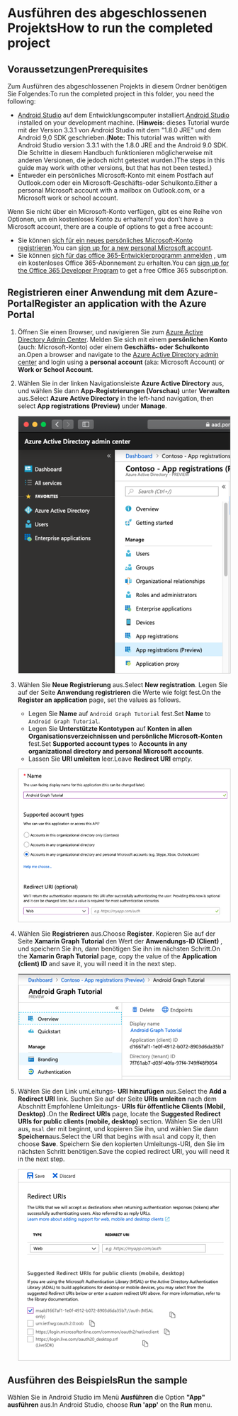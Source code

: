 # <a name="how-to-run-the-completed-project"></a><span data-ttu-id="39733-101">Ausführen des abgeschlossenen Projekts</span><span class="sxs-lookup"><span data-stu-id="39733-101">How to run the completed project</span></span>

## <a name="prerequisites"></a><span data-ttu-id="39733-102">Voraussetzungen</span><span class="sxs-lookup"><span data-stu-id="39733-102">Prerequisites</span></span>

<span data-ttu-id="39733-103">Zum Ausführen des abgeschlossenen Projekts in diesem Ordner benötigen Sie Folgendes:</span><span class="sxs-lookup"><span data-stu-id="39733-103">To run the completed project in this folder, you need the following:</span></span>

- <span data-ttu-id="39733-104">[Android Studio](https://developer.android.com/studio/) auf dem Entwicklungscomputer installiert.</span><span class="sxs-lookup"><span data-stu-id="39733-104">[Android Studio](https://developer.android.com/studio/) installed on your development machine.</span></span> <span data-ttu-id="39733-105">(**Hinweis:** dieses Tutorial wurde mit der Version 3.3.1 von Android Studio mit dem "1.8.0 JRE" und dem Android 9,0 SDK geschrieben.</span><span class="sxs-lookup"><span data-stu-id="39733-105">(**Note:** This tutorial was written with Android Studio version 3.3.1 with the 1.8.0 JRE and the Android 9.0 SDK.</span></span> <span data-ttu-id="39733-106">Die Schritte in diesem Handbuch funktionieren möglicherweise mit anderen Versionen, die jedoch nicht getestet wurden.)</span><span class="sxs-lookup"><span data-stu-id="39733-106">The steps in this guide may work with other versions, but that has not been tested.)</span></span>
- <span data-ttu-id="39733-107">Entweder ein persönliches Microsoft-Konto mit einem Postfach auf Outlook.com oder ein Microsoft-Geschäfts-oder Schulkonto.</span><span class="sxs-lookup"><span data-stu-id="39733-107">Either a personal Microsoft account with a mailbox on Outlook.com, or a Microsoft work or school account.</span></span>

<span data-ttu-id="39733-108">Wenn Sie nicht über ein Microsoft-Konto verfügen, gibt es eine Reihe von Optionen, um ein kostenloses Konto zu erhalten:</span><span class="sxs-lookup"><span data-stu-id="39733-108">If you don't have a Microsoft account, there are a couple of options to get a free account:</span></span>

- <span data-ttu-id="39733-109">Sie können [sich für ein neues persönliches Microsoft-Konto registrieren](https://signup.live.com/signup?wa=wsignin1.0&rpsnv=12&ct=1454618383&rver=6.4.6456.0&wp=MBI_SSL_SHARED&wreply=https://mail.live.com/default.aspx&id=64855&cbcxt=mai&bk=1454618383&uiflavor=web&uaid=b213a65b4fdc484382b6622b3ecaa547&mkt=E-US&lc=1033&lic=1).</span><span class="sxs-lookup"><span data-stu-id="39733-109">You can [sign up for a new personal Microsoft account](https://signup.live.com/signup?wa=wsignin1.0&rpsnv=12&ct=1454618383&rver=6.4.6456.0&wp=MBI_SSL_SHARED&wreply=https://mail.live.com/default.aspx&id=64855&cbcxt=mai&bk=1454618383&uiflavor=web&uaid=b213a65b4fdc484382b6622b3ecaa547&mkt=E-US&lc=1033&lic=1).</span></span>
- <span data-ttu-id="39733-110">Sie können [sich für das office 365-Entwicklerprogramm anmelden](https://developer.microsoft.com/office/dev-program) , um ein kostenloses Office 365-Abonnement zu erhalten.</span><span class="sxs-lookup"><span data-stu-id="39733-110">You can [sign up for the Office 365 Developer Program](https://developer.microsoft.com/office/dev-program) to get a free Office 365 subscription.</span></span>

## <a name="register-an-application-with-the-azure-portal"></a><span data-ttu-id="39733-111">Registrieren einer Anwendung mit dem Azure-Portal</span><span class="sxs-lookup"><span data-stu-id="39733-111">Register an application with the Azure Portal</span></span>

1. <span data-ttu-id="39733-112">Öffnen Sie einen Browser, und navigieren Sie zum [Azure Active Directory Admin Center](https://aad.portal.azure.com). Melden Sie sich mit einem **persönlichen Konto** (auch: Microsoft-Konto) oder einem **Geschäfts- oder Schulkonto** an.</span><span class="sxs-lookup"><span data-stu-id="39733-112">Open a browser and navigate to the [Azure Active Directory admin center](https://aad.portal.azure.com) and login using a **personal account** (aka: Microsoft Account) or **Work or School Account**.</span></span>

1. <span data-ttu-id="39733-113">Wählen Sie in der linken Navigationsleiste **Azure Active Directory** aus, und wählen Sie dann **App-Registrierungen (Vorschau)** unter **Verwalten** aus.</span><span class="sxs-lookup"><span data-stu-id="39733-113">Select **Azure Active Directory** in the left-hand navigation, then select **App registrations (Preview)** under **Manage**.</span></span>

    ![<span data-ttu-id="39733-114">Screenshot der APP-Registrierungen</span><span class="sxs-lookup"><span data-stu-id="39733-114">A screenshot of the App registrations</span></span> ](../../tutorial/images/aad-portal-app-registrations.png)

1. <span data-ttu-id="39733-115">Wählen Sie **Neue Registrierung** aus.</span><span class="sxs-lookup"><span data-stu-id="39733-115">Select **New registration**.</span></span> <span data-ttu-id="39733-116">Legen Sie auf der Seite **Anwendung registrieren** die Werte wie folgt fest.</span><span class="sxs-lookup"><span data-stu-id="39733-116">On the **Register an application** page, set the values as follows.</span></span>

    - <span data-ttu-id="39733-117">Legen Sie **Name** auf `Android Graph Tutorial` fest.</span><span class="sxs-lookup"><span data-stu-id="39733-117">Set **Name** to `Android Graph Tutorial`.</span></span>
    - <span data-ttu-id="39733-118">Legen Sie **Unterstützte Kontotypen** auf **Konten in allen Organisationsverzeichnissen und persönliche Microsoft-Konten** fest.</span><span class="sxs-lookup"><span data-stu-id="39733-118">Set **Supported account types** to **Accounts in any organizational directory and personal Microsoft accounts**.</span></span>
    - <span data-ttu-id="39733-119">Lassen Sie **URI umleiten** leer.</span><span class="sxs-lookup"><span data-stu-id="39733-119">Leave **Redirect URI** empty.</span></span>

    ![Screenshot der Seite "Registrieren einer Anwendung"](../../tutorial/images/aad-register-an-app.png)

1. <span data-ttu-id="39733-121">Wählen Sie **Registrieren** aus.</span><span class="sxs-lookup"><span data-stu-id="39733-121">Choose **Register**.</span></span> <span data-ttu-id="39733-122">Kopieren Sie auf der Seite **Xamarin Graph Tutorial** den Wert der **Anwendungs-ID (Client)** , und speichern Sie ihn, dann benötigen Sie ihn im nächsten Schritt.</span><span class="sxs-lookup"><span data-stu-id="39733-122">On the **Xamarin Graph Tutorial** page, copy the value of the **Application (client) ID** and save it, you will need it in the next step.</span></span>

    ![Screenshot der Anwendungs-ID der neuen App-Registrierung](../../tutorial/images/aad-application-id.png)

1. <span data-ttu-id="39733-124">Wählen Sie den Link umLeitungs- **URI hinzufügen** aus.</span><span class="sxs-lookup"><span data-stu-id="39733-124">Select the **Add a Redirect URI** link.</span></span> <span data-ttu-id="39733-125">Suchen Sie auf der Seite **URIs umleiten** nach dem Abschnitt Empfohlene Umleitungs- **URIs für öffentliche Clients (Mobil, Desktop)** .</span><span class="sxs-lookup"><span data-stu-id="39733-125">On the **Redirect URIs** page, locate the **Suggested Redirect URIs for public clients (mobile, desktop)** section.</span></span> <span data-ttu-id="39733-126">Wählen Sie den URI aus, `msal` der mit beginnt, und kopieren Sie ihn, und wählen Sie dann **Speichern**aus.</span><span class="sxs-lookup"><span data-stu-id="39733-126">Select the URI that begins with `msal` and copy it, then choose **Save**.</span></span> <span data-ttu-id="39733-127">Speichern Sie den kopierten Umleitungs-URI, den Sie im nächsten Schritt benötigen.</span><span class="sxs-lookup"><span data-stu-id="39733-127">Save the copied redirect URI, you will need it in the next step.</span></span>

    ![Screenshot der Seite "umLeitungs-URIs"](../../tutorial/images/aad-redirect-uris.png)

## <a name="run-the-sample"></a><span data-ttu-id="39733-129">Ausführen des Beispiels</span><span class="sxs-lookup"><span data-stu-id="39733-129">Run the sample</span></span>

<span data-ttu-id="39733-130">Wählen Sie in Android Studio im Menü **Ausführen** die Option **"App" ausführen** aus.</span><span class="sxs-lookup"><span data-stu-id="39733-130">In Android Studio, choose **Run 'app'** on the **Run** menu.</span></span>